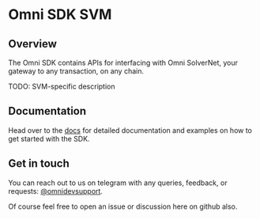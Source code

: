 # Omni SDK SVM

## Overview

The Omni SDK contains APIs for interfacing with Omni SolverNet, your gateway to any transaction, on any chain.

TODO: SVM-specific description

## Documentation

Head over to the [docs](https://docs.omni.network/sdk/getting-started) for detailed documentation and examples on how to get started with the SDK.

## Get in touch

You can reach out to us on telegram with any queries, feedback, or requests: [@omnidevsupport](https://t.me/omnidevsupport).

Of course feel free to open an issue or discussion here on github also.
